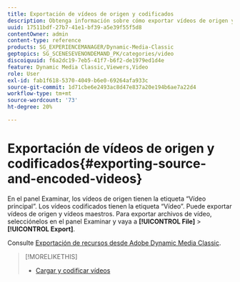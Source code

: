 ```yaml
---
title: Exportación de vídeos de origen y codificados
description: Obtenga información sobre cómo exportar vídeos de origen y codificados en Adobe Dynamic Media Classic.
uuid: 17511bdf-27b7-41e1-bf39-a5e39f55f5d8
contentOwner: admin
content-type: reference
products: SG_EXPERIENCEMANAGER/Dynamic-Media-Classic
geptopics: SG_SCENESEVENONDEMAND_PK/categories/video
discoiquuid: f6a2dc19-7eb5-41f7-b6f2-de1979ed1d4e
feature: Dynamic Media Classic,Viewers,Video
role: User
exl-id: fab1f618-5370-4049-b6e0-69264afa933c
source-git-commit: 1d71cbe6e2493ac8d47e837a20e194b6ae7a22d4
workflow-type: tm+mt
source-wordcount: '73'
ht-degree: 20%

---
```


# Exportación de vídeos de origen y codificados{#exporting-source-and-encoded-videos}

En el panel Examinar, los vídeos de origen tienen la etiqueta “Vídeo principal”. Los vídeos codificados tienen la etiqueta “Vídeo”. Puede exportar vídeos de origen y vídeos maestros. Para exportar archivos de vídeo, selecciónelos en el panel Examinar y vaya a **[!UICONTROL File]** > **[!UICONTROL Export]**.

Consulte [Exportación de recursos desde Adobe Dynamic Media Classic](exporting-assets-from-dmc.md#exporting-assets-from-dmc).

>[!MORELIKETHIS]
>
>* [Cargar y codificar vídeos](uploading-encoding-videos.md#uploading_and_encoding_videos)

